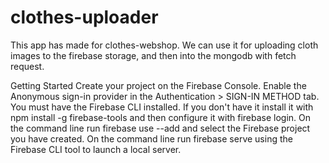 # clothes-uploader

This app has made for clothes-webshop. We can use it for uploading cloth images to the firebase storage, and then into the mongodb with fetch request.

Getting Started
Create your project on the Firebase Console.
Enable the Anonymous sign-in provider in the Authentication > SIGN-IN METHOD tab.
You must have the Firebase CLI installed. If you don't have it install it with npm install -g firebase-tools and then configure it with firebase login.
On the command line run firebase use --add and select the Firebase project you have created.
On the command line run firebase serve using the Firebase CLI tool to launch a local server.
